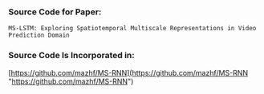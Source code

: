 ### Source Code for Paper:

`MS-LSTM: Exploring Spatiotemporal Multiscale Representations in Video Prediction Domain`

### Source Code Is Incorporated in:
[https://github.com/mazhf/MS-RNN](https://github.com/mazhf/MS-RNN "https://github.com/mazhf/MS-RNN")
